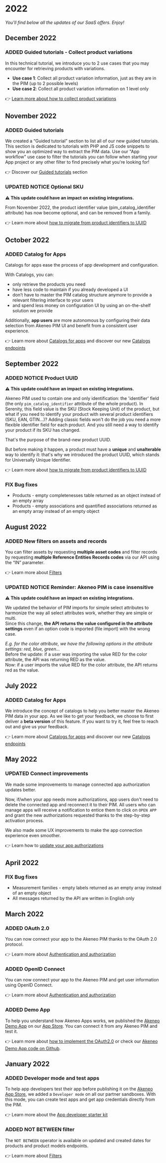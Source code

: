 # 2022

*You'll find below all the updates of our SaaS offers. Enjoy!*

## December 2022

### <span class="label label-news label-added">ADDED</span> Guided tutorials - Collect product variations

In this technical tutorial, we introduce you to 2 use cases that you may encounter for retrieving products with variations.
- **Use case 1**: Collect all product variation information, just as they are in the PIM (up to 2 possible levels)
- **Use case 2**: Collect all product variation information on 1 level only

👉 [Learn more about how to collect product variations](https://api.akeneo.com/tutorials/how-to-collect-product-variations.html "https://api.akeneo.com/tutorials/how-to-collect-product-variations.html")

## November 2022

### <span class="label label-news label-added">ADDED</span> Guided tutorials

We created a “Guided tutorial” section to list all of our new guided tutorials.  
This section is dedicated to tutorials with PHP and JS code snippets to show you an optimized way to extract the PIM data. 
Use our "App workflow" use case to filter the tutorials you can follow when starting your App project or any other filter to find precisely what you're looking for!

👉 Discover our [Guided tutorials](/tutorials/homepage.html) section

### <span class="label label-news label-updated">UPDATED</span> <span class="label label-news label-notice">NOTICE</span> Optional SKU

**⚠️ This update could have an impact on existing integrations.** 

From November 2022, the product identifier value (pim_catalog_identifier attribute) has now become optional, and can be removed from a family.

👉 Learn more about [how to migrate from product identifiers to UUID](/getting-started/from-identifiers-to-uuid-7x/welcome.html) 


## October 2022 

### <span class="label label-news label-added">ADDED</span> Catalog for Apps

Catalogs for apps ease the process of app development and configuration.

With Catalogs, you can:
- only retrieve the products you need
- have less code to maintain if you already developed a UI
- don’t have to master the PIM catalog structure anymore to provide a relevant filtering interface to your users
- and spend less money on configuration UI by using an on-the-shelf solution we provide

Additionally, **app users** are more autonomous by configuring their data selection from Akeneo PIM UI and benefit from a consistent user experience.

👉 Learn more about [Catalogs for apps](/apps/catalogs.html) and discover our new [Catalogs endpoints](/api-reference-index.html#Catalogs)


## September 2022

### <span class="label label-news label-added">ADDED</span> <span class="label label-news label-notice">NOTICE</span> Product UUID

**⚠️ This update could have an impact on existing integrations.** 

Akeneo PIM used to contain one and only identification: the 'identifier' field (the only `pim_catalog_identifier` attribute of the whole product). In Serenity, this field value is the SKU (Stock Keeping Unit) of the product, but what if you need to identify your product with several product identifiers (SKU, EAN, GTIN...)? Adding classic fields won't do the job you need a more flexible identifier field for each product. And you still need a way to identify your product if its SKU has changed.

That's the purpose of the brand-new product UUID.

But before making it happen, a product must have a **unique** and **unalterable** way to identify it: that's why we introduced the product UUID, which stands for Universally Unique Identifier.

👉 Learn more about [how to migrate from product identifiers to UUID](/getting-started/from-identifiers-to-uuid-7x/welcome.html) 

### <span class="label label-news label-fix">FIX</span> Bug fixes
- Products - empty completenesses table returned as an object instead of an empty array
- Products - empty associations and quantified associations returned as an empty array instead of an empty object


## August 2022 

### <span class="label label-news label-added">ADDED</span> New filters on assets and records 

You can filter assets by requesting **multiple asset codes** and filter records by requesting **multiple Reference Entities Records codes** via our API using the “IN” parameter. 

👉 Learn more about [Filters](/documentation/filter.html)

### <span class="label label-news label-updated">UPDATED</span> <span class="label label-news label-notice">NOTICE</span> Reminder: Akeneo PIM is case insensitive

**⚠️ This update could have an impact on existing integrations.** 

We updated the behavior of PIM imports for simple select attributes to harmonize the way all select attributes work, whether they are simple or multi.  
Since this change, **the API returns the value configured in the attribute settings** even if an option code is imported (file import) with the wrong case.
    
*E.g. for the color attribute, we have the following options in the attribute settings: red, blue, green…*  
Before the update: if a user was importing the value RED for the color attribute, the API was returning RED as the value.  
Now: if a user imports the value RED for the color attribute, the API returns red as the value. 

## July 2022

### <span class="label label-news label-added">ADDED</span> Catalog for Apps

We introduce the concept of catalogs to help you better master the Akeneo PIM data in your app. 
As we like to get your feedback, we choose to first deliver a **beta version** of this feature. If you want to try it, feel free to reach out and give us your feedback.

👉 Learn more about [Catalogs for apps](/apps/catalogs.html) and discover our new [Catalogs endpoints](/api-reference-index.html#Catalogs)


## May 2022

### <span class="label label-news label-updated">UPDATED</span> Connect improvements
We made some improvements to manage connected app authorization updates better. 

Now, if/when your app needs more authorizations, app users don't need to delete the connected app and reconnect it to their PIM. All users who can manage apps will receive a notification to entice them to click on `OPEN APP` and grant the new authorizations requested thanks to the step-by-step activation process. 

We also made some UX improvements to make the app connection experience even smoother.

👉 Learn how to [update your app authorizations](/apps/authentication-and-authorization.html#update-authorization-and-authentication-scopes)

## April 2022

### <span class="label label-news label-fix">FIX</span> Bug fixes
- Measurement families - empty labels returned as an empty array instead of an empty object
- All messages returned by the API are written in English only


## March 2022

### <span class="label label-news label-added">ADDED</span> OAuth 2.0 

You can now connect your app to the Akeneo PIM thanks to the OAuth 2.0 protocol. 

👉 Learn more about [Authentication and authorization](/apps/authentication-and-authorization.html)


### <span class="label label-news label-added">ADDED</span> OpenID Connect

You can now connect your app to the Akeneo PIM and get user information using OpenID Connect.

👉 Learn more about [Authentication and authorization](/apps/authentication-and-authorization.html)


### <span class="label label-news label-added">ADDED</span> Demo App

To help you understand how Akeneo Apps works, we published the [Akeneo Demo App](https://apps.akeneo.com/extension/akeneo-demo-app) on our [App Store](https://apps.akeneo.com/). You can connect it from any Akeneo PIM and test it. 

👉 Learn more about [how to implement the OAuth2.0](/apps/authentication-and-authorization.html#getting-started-with-oauth-20) or check our [Akeneo Demo App code on Github](https://github.com/akeneo/demo-app). 


## January 2022

### <span class="label label-news label-added">ADDED</span> Developer mode and test apps

To help app developers test their app before publishing it on the [Akeneo App Store](https://apps.akeneo.com/), we added a `Developer mode` on all our partner sandboxes. 
With this mode, you can create test apps and get app credentials directly from the PIM.

👉 Learn more about the [App developer starter kit](/apps/overview.html#app-developer-starter-kit)

### <span class="label label-news label-added">ADDED</span> NOT BETWEEN filter

The `NOT BETWEEN` operator is available on updated and created dates for products and product models endpoints.

👉 Learn more about [Filters](/documentation/filter.html)
